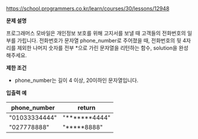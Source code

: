 https://school.programmers.co.kr/learn/courses/30/lessons/12948

**문제 설명**

프로그래머스 모바일은 개인정보 보호를 위해 고지서를 보낼 때 고객들의 전화번호의 일부를 가립니다.
전화번호가 문자열 phone_number로 주어졌을 때, 전화번호의 뒷 4자리를 제외한 나머지 숫자를 전부 *으로 가린 문자열을 리턴하는 함수, solution을 완성해주세요.

**제한 조건**

- phone_number는 길이 4 이상, 20이하인 문자열입니다.

**입출력 예**

| phone_number  | 	return        |
|---------------|----------------|
| "01033334444" | 	"*******4444" |
| "027778888"   | 	"*****8888"   |